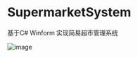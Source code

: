 # SupermarketSystem
基于C# Winform 实现简易超市管理系统

![image](https://github.com/luokui666/SupermarketSystem/Resources/1.jpg)
